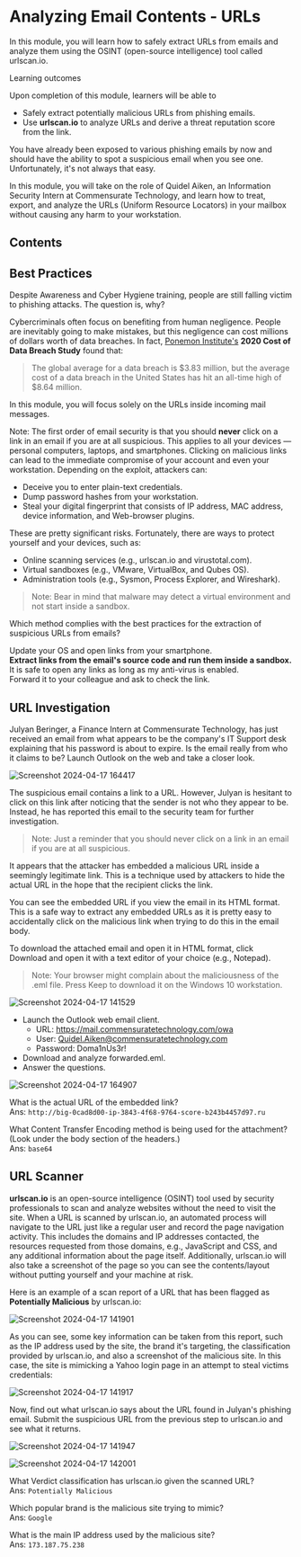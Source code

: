 # Analyzing Email Contents - URLs

In this module, you will learn how to safely extract URLs from emails and analyze them using the OSINT (open-source intelligence) tool called urlscan.io.

Learning outcomes

Upon completion of this module, learners will be able to

- Safely extract potentially malicious URLs from phishing emails.
- Use **urlscan.io** to analyze URLs and derive a threat reputation score from the link.

You have already been exposed to various phishing emails by now and should have the ability to spot a suspicious email when you see one. Unfortunately, it's not always that easy.

In this module, you will take on the role of Quidel Aiken, an Information Security Intern at Commensurate Technology, and learn how to treat, export, and analyze the URLs (Uniform Resource Locators) in your mailbox without causing any harm to your workstation.

## Contents

## Best Practices

Despite Awareness and Cyber Hygiene training, people are still falling victim to phishing attacks. The question is, why?

Cybercriminals often focus on benefiting from human negligence. People are inevitably going to make mistakes, but this negligence can cost millions of dollars worth of data breaches. In fact, [Ponemon Institute's](https://www.ponemon.org/) **2020 Cost of Data Breach Study** found that:

> The global average for a data breach is $3.83 million, but the average cost of a data breach in the United States has hit an all-time high of $8.64 million.

In this module, you will focus solely on the URLs inside incoming mail messages.

Note: The first order of email security is that you should **never** click on a link in an email if you are at all suspicious. This applies to all your devices — personal computers, laptops, and smartphones.
Clicking on malicious links can lead to the immediate compromise of your account and even your workstation. Depending on the exploit, attackers can:

- Deceive you to enter plain-text credentials.
- Dump password hashes from your workstation.
- Steal your digital fingerprint that consists of IP address, MAC address, device information, and Web-browser plugins.

These are pretty significant risks. Fortunately, there are ways to protect yourself and your devices, such as:

- Online scanning services (e.g., urlscan.io and virustotal.com).
- Virtual sandboxes (e.g., VMware, VirtualBox, and Qubes OS).
- Administration tools (e.g., Sysmon, Process Explorer, and Wireshark).

> Note: Bear in mind that malware may detect a virtual environment and not start inside a sandbox.

Which method complies with the best practices for the extraction of suspicious URLs from emails?  

Update your OS and open links from your smartphone.  
**Extract links from the email's source code and run them inside a sandbox.**  
It is safe to open any links as long as my anti-virus is enabled.  
Forward it to your colleague and ask to check the link.  


## URL Investigation

Julyan Beringer, a Finance Intern at Commensurate Technology, has just received an email from what appears to be the company's IT Support desk explaining that his password is about to expire. Is the email really from who it claims to be? Launch Outlook on the web and take a closer look.

![Screenshot 2024-04-17 164417](https://github.com/acibojbp/RangeForce-Phishing/assets/164168280/4a49d44e-4e84-4111-9887-9aa0ab10c643)

The suspicious email contains a link to a URL. However, Julyan is hesitant to click on this link after noticing that the sender is not who they appear to be. Instead, he has reported this email to the security team for further investigation.

> Note: Just a reminder that you should never click on a link in an email if you are at all suspicious.

It appears that the attacker has embedded a malicious URL inside a seemingly legitimate link. This is a technique used by attackers to hide the actual URL in the hope that the recipient clicks the link.

You can see the embedded URL if you view the email in its HTML format. This is a safe way to extract any embedded URLs as it is pretty easy to accidentally click on the malicious link when trying to do this in the email body.

To download the attached email and open it in HTML format, click Download and open it with a text editor of your choice (e.g., Notepad).

> Note: Your browser might complain about the maliciousness of the .eml file. Press Keep to download it on the Windows 10 workstation.

![Screenshot 2024-04-17 141529](https://github.com/acibojbp/RangeForce-Phishing/assets/164168280/8e6187cd-69c3-488e-ba77-27d94d9d7d8c)

- Launch the Outlook web email client.
  - URL: https://mail.commensuratetechnology.com/owa
  - User: Quidel.Aiken@commensuratetechnology.com
  - Password: Doma1nUs3r!
- Download and analyze forwarded.eml.
- Answer the questions.

![Screenshot 2024-04-17 164907](https://github.com/acibojbp/RangeForce-Phishing/assets/164168280/4cc3c546-ee61-42a1-8d09-4fdca0f5601f)

What is the actual URL of the embedded link?  
Ans: `http://big-0cad8d00-ip-3843-4f68-9764-score-b243b4457d97.ru`  

What Content Transfer Encoding method is being used for the attachment? (Look under the body section of the headers.)  
Ans: `base64`  

## URL Scanner

**urlscan.io** is an open-source intelligence (OSINT) tool used by security professionals to scan and analyze websites without the need to visit the site. When a URL is scanned by urlscan.io, an automated process will navigate to the URL just like a regular user and record the page navigation activity. This includes the domains and IP addresses contacted, the resources requested from those domains, e.g., JavaScript and CSS, and any additional information about the page itself. Additionally, urlscan.io will also take a screenshot of the page so you can see the contents/layout without putting yourself and your machine at risk.

Here is an example of a scan report of a URL that has been flagged as **Potentially Malicious** by urlscan.io:

![Screenshot 2024-04-17 141901](https://github.com/acibojbp/RangeForce-Phishing/assets/164168280/7f29dedd-bdf3-45bd-990d-9e28a91bec66)

As you can see, some key information can be taken from this report, such as the IP address used by the site, the brand it's targeting, the classification provided by urlscan.io, and also a screenshot of the malicious site. In this case, the site is mimicking a Yahoo login page in an attempt to steal victims credentials:

![Screenshot 2024-04-17 141917](https://github.com/acibojbp/RangeForce-Phishing/assets/164168280/1bef1dbd-842b-4f90-9eab-ea744c808660)

Now, find out what urlscan.io says about the URL found in Julyan's phishing email. Submit the suspicious URL from the previous step to urlscan.io and see what it returns.

![Screenshot 2024-04-17 141947](https://github.com/acibojbp/RangeForce-Phishing/assets/164168280/3392f1c7-f256-4717-bad3-9601a12bac4c)  

![Screenshot 2024-04-17 142001](https://github.com/acibojbp/RangeForce-Phishing/assets/164168280/42922a8e-d041-44d4-9948-58ee58fed4af)

What Verdict classification has urlscan.io given the scanned URL?  
Ans: `Potentially Malicious`  

Which popular brand is the malicious site trying to mimic?  
Ans: `Google`  

What is the main IP address used by the malicious site?  
Ans: `173.187.75.238`  
